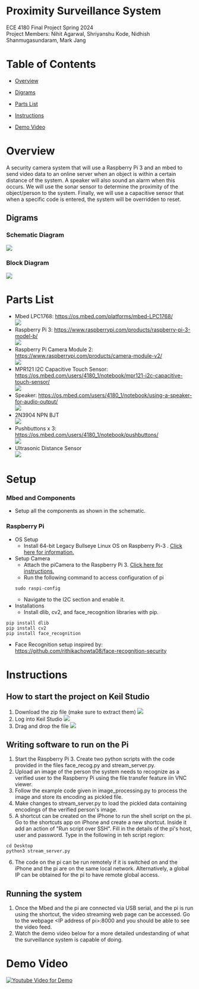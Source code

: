 # Proximity Surveillance System
ECE 4180 Final Project Spring 2024 <br />
Project Members: Nihit Agarwal, Shriyanshu Kode, Nidhish Shanmugasundaram, Mark Jang


# Table of Contents
- [Overview](https://github.com/ShriKode/SurveillanceSystem/blob/main/README.md#overview)
- [Digrams](https://github.com/markjang03/ECE4180_finalP.github.io/blob/main/README.md#diagrams)

- [Parts List](https://github.com/markjang03/ECE4180_finalP.github.io/blob/main/README.md#partslist)
- [Instructions](https://github.com/markjang03/ECE4180_finalP.github.io/blob/main/README.md#overview)
- [Demo Video](https://github.com/markjang03/ECE4180_finalP.github.io/blob/main/README.md#overview)


# Overview
A security camera system that will use a Raspberry Pi 3 and an mbed to send video data to an online server when an object is within a certain distance of the system. A speaker will also sound an alarm when this occurs. We will use the sonar sensor to determine the proximity of the object/person to the system. Finally, we will use a capacitive sensor that when a specific code is entered, the system will be overridden to reset.


## Digrams
### Schematic Diagram
![](https://github.com/ShriKode/SurveillanceSystem/blob/main/images/Schematic_ece4180_2024-04-30.svg)
### Block Diagram
![](https://github.com/ShriKode/SurveillanceSystem/blob/main/images/1.jpeg)


# Parts List
- Mbed LPC1768: https://os.mbed.com/platforms/mbed-LPC1768/ <br />
![](https://os.mbed.com/media/cache/platforms/LPC1768.jpg.250x250_q85.jpg)
- Raspberry Pi 3: https://www.raspberrypi.com/products/raspberry-pi-3-model-b/ <br />
![](https://www.canakit.com/Media/700/1368.jpg)
- Raspberry Pi Camera Module 2: https://www.raspberrypi.com/products/camera-module-v2/ <br />
![](https://m.media-amazon.com/images/I/6169R+wUp8L.jpg)
- MPR121 I2C Capacitive Touch Sensor: https://os.mbed.com/users/4180_1/notebook/mpr121-i2c-capacitive-touch-sensor/ <br />
![](https://os.mbed.com/media/uploads/4180_1/touchpad.jpg)
- Speaker: https://os.mbed.com/users/4180_1/notebook/using-a-speaker-for-audio-output/ <br />
![](https://os.mbed.com/media/uploads/4180_1/pcbspeaker.jpg)
- 2N3904 NPN BJT <br />
![](https://cdn.sparkfun.com/assets/parts/2/9/9/00521-1.jpg)
- Pushbuttons x 3: https://os.mbed.com/users/4180_1/notebook/pushbuttons/ <br />
![](https://mm.digikey.com/Volume0/opasdata/d220001/medias/images/4220/MFG_TS02-Sm-BK-LCR.jpg)
- Ultrasonic Distance Sensor <br />
![](https://github.com/ShriKode/SurveillanceSystem/blob/main/images/sonar.jpeg)
 

# Setup
### Mbed and Components
- Setup all the components as shown in the schematic.

### Raspberry Pi
- OS Setup
   - Install 64-bit Legacy Bullseye Linux OS on Raspberry Pi-3 . <a href = "https://projects.raspberrypi.org/en/projects/noobs-install">Click here for information.</a>
- Setup Camera
   -  Attach the piCamera to the Raspberry Pi 3. <a href="https://www.dexterindustries.com/howto/installing-the-raspberry-pi-camera/">Click here for instructions.</a>
   - Run the following command to access configuration of pi
   ```console
   sudo raspi-config
   ```
   - Navigate to the I2C section and enable it.
- Installations
   - Install dlib, cv2, and face_recognition libraries with pip.
     
```
pip install dlib
pip install cv2
pip install face_recognition
```

  - Face Recognition setup inspired by: https://github.com/rithikachowta08/face-recognition-security


# Instructions
## How to start the project on Keil Studio
1. Download the zip file (make sure to extract them)
![](https://github.com/ShriKode/SurveillanceSystem/blob/main/images/keil3.jpeg)
2. Log into Keil Studio
![](https://github.com/ShriKode/SurveillanceSystem/blob/main/images/keil1.jpeg)
3. Drag and drop the file 
![](https://github.com/ShriKode/SurveillanceSystem/blob/main/images/keil2.jpeg)

## Writing software to run on the Pi

1. Start the Raspberry Pi 3. Create two python scripts with the code provided in the files face_recog.py and stream_server.py.
2. Upload an image of the person the system needs to recognize as a verified user to the Raspberry Pi  using the file transfer feature iin VNC viewer.
3. Follow the example code given in image_processing.py to process the image and store its encoding as pickled file.
4. Make changes to stream_server.py to load the pickled data containing encodings of the verified person's image.
5. A shortcut can be created on the iPhone to run the shell script on the pi. Go to the shortcuts app on iPhone and create a new shortcut. Inside it add an action of "Run script over SSH". Fill in the details of the pi's host, user and password. Type in the following in teh script region:

```console
cd Desktop
python3 stream_server.py
```
6. The code on the pi can be run remotely if it is switched on and the iPhone and the pi are on the same local network. Alternatively, a global IP can be obtained for the pi to have remote global access.

## Running the system
1. Once the Mbed and the pi are connected via USB serial, and the pi is run using the shortcut, the video streaming web page can be accessed. Go to the webpage \<IP address of pi>:8000 and you should be able to see the video feed.
2. Watch the demo video below for a more detailed undestanding of what the surveillance system is capable of doing.

# Demo Video

[![Youtube Video for Demo](https://img.youtube.com/vi/DDzpSAghQFE/0.jpg)](https://www.youtube.com/watch?v=DDzpSAghQFE)

